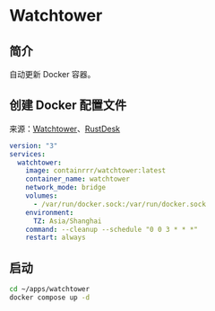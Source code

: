 # Watchtower

## 简介
自动更新 Docker 容器。

## 创建 Docker 配置文件
来源：[Watchtower](https://containrrr.dev/watchtower/)、[RustDesk](https://rustdesk.com/docs/en/self-host/rustdesk-server-oss/ubuntu-server/docker/)
```yaml title="~/apps/watchtower/docker-compose.yml"
version: "3"
services:
  watchtower:
    image: containrrr/watchtower:latest
    container_name: watchtower
    network_mode: bridge
    volumes:
      - /var/run/docker.sock:/var/run/docker.sock
    environment:
      TZ: Asia/Shanghai
    command: --cleanup --schedule "0 0 3 * * *"
    restart: always
```

## 启动
``` bash
cd ~/apps/watchtower
docker compose up -d
```
